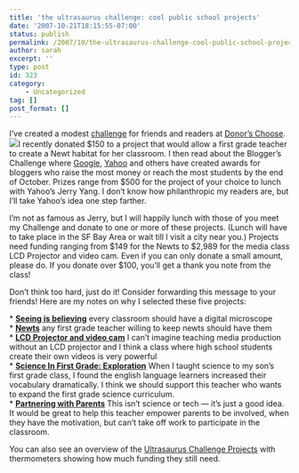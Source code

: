 ```yaml
---
title: 'the ultrasaurus challenge: cool public school projects'
date: '2007-10-21T18:15:55-07:00'
status: publish
permalink: /2007/10/the-ultrasaurus-challenge-cool-public-school-projects
author: sarah
excerpt: ''
type: post
id: 323
category:
    - Uncategorized
tag: []
post_format: []
---
```

I’ve created a modest [challenge](http://www.donorschoose.org/donors/viewChallenge.html?id=17489) for friends and readers at [Donor’s Choose](http://www.donorschoose.org). ![](http://tbn0.google.com/images?q=tbn:bfPqO74wbn1UhM:http://botanicalgarden.berkeley.edu/images/newts/Female-watches-visitors.jpg)I recently donated $150 to a project that would allow a first grade teacher to create a Newt habitat for her classroom. I then read about the Blogger’s Challenge where [Google](http://googleblog.blogspot.com/2007/10/got-blog-help-student.html), [Yahoo](http://yodel.yahoo.com/2007/09/28/you-know-for-the-kids/) and others have created awards for bloggers who raise the most money or reach the most students by the end of October. Prizes range from $500 for the project of your choice to lunch with Yahoo’s Jerry Yang. I don’t know how philanthropic my readers are, but I’ll take Yahoo’s idea one step farther.

I’m not as famous as Jerry, but I will happily lunch with those of you meet my Challenge and donate to one or more of these projects. (Lunch will have to take place in the SF Bay Area or wait till I visit a city near you.) Projects need funding ranging from $149 for the Newts to $2,989 for the media class LCD Projector and video cam. Even if you can only donate a small amount, please do. If you donate over $100, you’ll get a thank you note from the class!

Don’t think too hard, just do it! Consider forwarding this message to your friends! Here are my notes on why I selected these five projects:

\* **[Seeing is believing](http://www.donorschoose.org/donors/proposal.html?id=115314&challengeid=17489&zone=0)** every classroom should have a digital microscope  
\* **[Newts](http://www.donorschoose.org/donors/proposal.html?id=39292&challengeid=17489&zone=0)** any first grade teacher willing to keep newts should have them  
\* **[LCD Projector and video cam](http://www.donorschoose.org/donors/proposal.html?id=47169&challengeid=17489&zone=0)** I can’t imagine teaching media production without an LCD projector and I think a class where high school students create their own videos is very powerful  
\* **[Science In First Grade: Exploration](http://www.donorschoose.org/donors/proposal.html?id=96182&challengeid=17489&zone=0)** When I taught science to my son’s first grade class, I found the english language learners increased their vocabulary dramatically. I think we should support this teacher who wants to expand the first grade science curriculum.  
\* **[Partnering with Parents](http://www.donorschoose.org/donors/proposal.html?id=98752&challengeid=17489&zone=0)** This isn’t science or tech — it’s just a good idea. It would be great to help this teacher empower parents to be involved, when they have the motivation, but can’t take off work to participate in the classroom.

You can also see an overview of the [Ultrasaurus Challenge Projects](http://www.donorschoose.org/donors/viewChallenge.html?id=17489) with thermometers showing how much funding they still need.